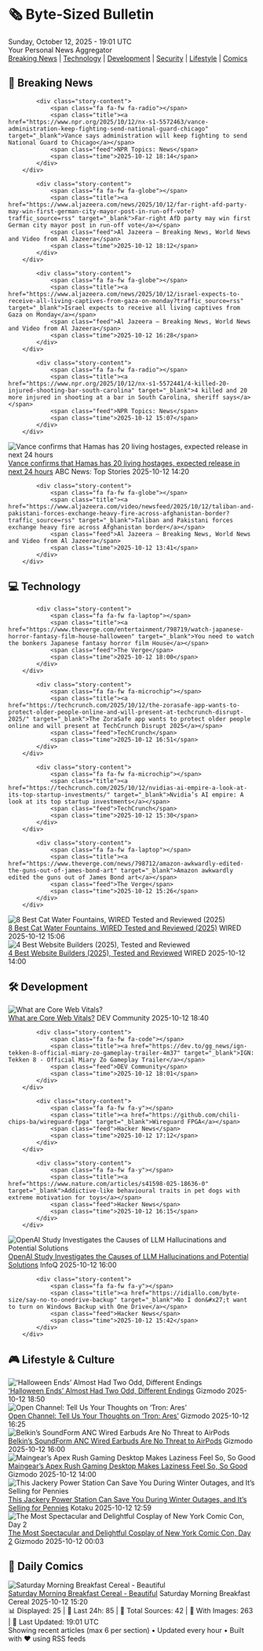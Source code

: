 <!-- Processing 54 RSS feeds at 2025-10-12 19:01:30 UTC -->
<!-- Processing: XKCD -->
<!-- Processing: Penny Arcade -->
<!-- Processing: Poorly Drawn Lines -->
<!-- Processing: Garfield -->
<!-- Processing: Girl Genius -->
<!-- Processing: Dinosaur Comics -->
<!-- Processing: BBC Breaking News -->
<!-- Processing: Al Jazeera Breaking News -->
<!-- Processing: NPR News -->
<!-- Processing: Reuters World News -->
<!-- Processing: Associated Press Breaking -->
<!-- Processing: NBC News Breaking -->
<!-- Processing: TechCrunch -->
<!-- Processing: The Verge -->
<!-- Processing: WIRED -->
<!-- Processing: Lobsters Python -->
<!-- Processing: Hacker News -->
<!-- Processing: Dev.to -->
<!-- Processing: Linux.com -->
<!-- Processing: Ubuntu Blog -->
<!-- Processing: GitHub Blog -->
<!-- Processing: GitLab Blog -->
<!-- Processing: InfoQ -->
<!-- Processing: Coding Horror -->
<!-- Processing: The Pragmatic Engineer -->
<!-- Processing: Gizmodo -->
<!-- Processing: Kotaku -->
<!-- Processing: Schneier on Security -->
<!-- Generated 5 new posts out of 28 feeds processed -->
<div class="newspaper-header">
    <h1 class="newspaper-title">🗞️ Byte-Sized Bulletin</h1>
    <div class="newspaper-date">Sunday, October 12, 2025 - 19:01 UTC</div>
    <div class="newspaper-subtitle">Your Personal News Aggregator</div>
</div>

<div class="newspaper-nav">
    <a href="#breaking">Breaking News</a> |
    <a href="#tech">Technology</a> |
    <a href="#dev">Development</a> |
    <a href="#security">Security</a> |
    <a href="#lifestyle">Lifestyle</a> |
    <a href="#webcomics">Comics</a>
</div>

<div class="news-section breaking-news" id="breaking">
<h2 class="section-header">🚨 Breaking News</h2>
<div class="stories-container">
<div class="story">
            
            <div class="story-content">
                <span class="fa fa-fw fa-radio"></span>
                <span class="title"><a href="https://www.npr.org/2025/10/12/nx-s1-5572463/vance-administration-keep-fighting-send-national-guard-chicago" target="_blank">Vance says administration will keep fighting to send National Guard to Chicago</a></span>
                <span class="feed">NPR Topics: News</span>
                <span class="time">2025-10-12 18:14</span>
            </div>
        </div>
<div class="story">
            
            <div class="story-content">
                <span class="fa fa-fw fa-globe"></span>
                <span class="title"><a href="https://www.aljazeera.com/news/2025/10/12/far-right-afd-party-may-win-first-german-city-mayor-post-in-run-off-vote?traffic_source=rss" target="_blank">Far-right AfD party may win first German city mayor post in run-off vote</a></span>
                <span class="feed">Al Jazeera – Breaking News, World News and Video from Al Jazeera</span>
                <span class="time">2025-10-12 18:12</span>
            </div>
        </div>
<div class="story">
            
            <div class="story-content">
                <span class="fa fa-fw fa-globe"></span>
                <span class="title"><a href="https://www.aljazeera.com/news/2025/10/12/israel-expects-to-receive-all-living-captives-from-gaza-on-monday?traffic_source=rss" target="_blank">Israel expects to receive all living captives from Gaza on Monday</a></span>
                <span class="feed">Al Jazeera – Breaking News, World News and Video from Al Jazeera</span>
                <span class="time">2025-10-12 16:28</span>
            </div>
        </div>
<div class="story">
            
            <div class="story-content">
                <span class="fa fa-fw fa-radio"></span>
                <span class="title"><a href="https://www.npr.org/2025/10/12/nx-s1-5572441/4-killed-20-injured-shooting-bar-south-carolina" target="_blank">4 killed and 20 more injured in shooting at a bar in South Carolina, sheriff says</a></span>
                <span class="feed">NPR Topics: News</span>
                <span class="time">2025-10-12 15:07</span>
            </div>
        </div>
<div class="story">
            <img src="https://s.abcnews.com/images/US/jd-vance-1-abc-gmh-251012_1760274961111_hpMain_4x3t_384.jpg" alt="Vance confirms that Hamas has 20 living hostages, expected release in next 24 hours" class="story-image" loading="lazy" onerror="this.style.display='none'">
            <div class="story-content">
                <span class="fa fa-fw fa-tv"></span>
                <span class="title"><a href="https://abcnews.go.com/Politics/vance-confirms-abc-hamas-20-living-hostages-released/story?id=126445163" target="_blank">Vance confirms that Hamas has 20 living hostages, expected release in next 24 hours</a></span>
                <span class="feed">ABC News: Top Stories</span>
                <span class="time">2025-10-12 14:20</span>
            </div>
        </div>
<div class="story">
            
            <div class="story-content">
                <span class="fa fa-fw fa-globe"></span>
                <span class="title"><a href="https://www.aljazeera.com/video/newsfeed/2025/10/12/taliban-and-pakistani-forces-exchange-heavy-fire-across-afghanistan-border?traffic_source=rss" target="_blank">Taliban and Pakistani forces exchange heavy fire across Afghanistan border</a></span>
                <span class="feed">Al Jazeera – Breaking News, World News and Video from Al Jazeera</span>
                <span class="time">2025-10-12 13:41</span>
            </div>
        </div>
</div>
</div>
<div class="news-section tech-news" id="tech">
<h2 class="section-header">💻 Technology</h2>
<div class="stories-container">
<div class="story">
            
            <div class="story-content">
                <span class="fa fa-fw fa-laptop"></span>
                <span class="title"><a href="https://www.theverge.com/entertainment/798719/watch-japanese-horror-fantasy-film-house-halloween" target="_blank">You need to watch the bonkers Japanese fantasy horror film House</a></span>
                <span class="feed">The Verge</span>
                <span class="time">2025-10-12 18:00</span>
            </div>
        </div>
<div class="story">
            
            <div class="story-content">
                <span class="fa fa-fw fa-microchip"></span>
                <span class="title"><a href="https://techcrunch.com/2025/10/12/the-zorasafe-app-wants-to-protect-older-people-online-and-will-present-at-techcrunch-disrupt-2025/" target="_blank">The ZoraSafe app wants to protect older people online and will present at TechCrunch Disrupt 2025</a></span>
                <span class="feed">TechCrunch</span>
                <span class="time">2025-10-12 16:51</span>
            </div>
        </div>
<div class="story">
            
            <div class="story-content">
                <span class="fa fa-fw fa-microchip"></span>
                <span class="title"><a href="https://techcrunch.com/2025/10/12/nvidias-ai-empire-a-look-at-its-top-startup-investments/" target="_blank">Nvidia’s AI empire: A look at its top startup investments</a></span>
                <span class="feed">TechCrunch</span>
                <span class="time">2025-10-12 15:30</span>
            </div>
        </div>
<div class="story">
            
            <div class="story-content">
                <span class="fa fa-fw fa-laptop"></span>
                <span class="title"><a href="https://www.theverge.com/news/798712/amazon-awkwardly-edited-the-guns-out-of-james-bond-art" target="_blank">Amazon awkwardly edited the guns out of James Bond art</a></span>
                <span class="feed">The Verge</span>
                <span class="time">2025-10-12 15:26</span>
            </div>
        </div>
<div class="story">
            <img src="https://media.wired.com/photos/685b19d11667e627ae71884e/master/pass/The%20Best%20Cat%20Water%20Fountains.png" alt="8 Best Cat Water Fountains, WIRED Tested and Reviewed (2025)" class="story-image" loading="lazy" onerror="this.style.display='none'">
            <div class="story-content">
                <span class="fa fa-fw fa-bolt"></span>
                <span class="title"><a href="https://www.wired.com/gallery/the-best-cat-water-fountains/" target="_blank">8 Best Cat Water Fountains, WIRED Tested and Reviewed (2025)</a></span>
                <span class="feed">WIRED</span>
                <span class="time">2025-10-12 15:06</span>
            </div>
        </div>
<div class="story">
            <img src="https://media.wired.com/photos/68e80dcb34a4e22944e3d3d0/master/pass/Squarespce-source-Squarespace.jpg" alt="4 Best Website Builders (2025), Tested and Reviewed" class="story-image" loading="lazy" onerror="this.style.display='none'">
            <div class="story-content">
                <span class="fa fa-fw fa-bolt"></span>
                <span class="title"><a href="https://www.wired.com/story/best-website-builders/" target="_blank">4 Best Website Builders (2025), Tested and Reviewed</a></span>
                <span class="feed">WIRED</span>
                <span class="time">2025-10-12 14:00</span>
            </div>
        </div>
</div>
</div>
<div class="news-section dev-news" id="dev">
<h2 class="section-header">🛠️ Development</h2>
<div class="stories-container">
<div class="story">
            <img src="https://media2.dev.to/dynamic/image/width=800%2Cheight=%2Cfit=scale-down%2Cgravity=auto%2Cformat=auto/https%3A%2F%2Fdev-to-uploads.s3.amazonaws.com%2Fuploads%2Farticles%2Fo5e57lh7rtwwwe2d694n.png" alt="What are Core Web Vitals?" class="story-image" loading="lazy" onerror="this.style.display='none'">
            <div class="story-content">
                <span class="fa fa-fw fa-code"></span>
                <span class="title"><a href="https://dev.to/lovestaco/what-are-core-web-vitals-3a20" target="_blank">What are Core Web Vitals?</a></span>
                <span class="feed">DEV Community</span>
                <span class="time">2025-10-12 18:40</span>
            </div>
        </div>
<div class="story">
            
            <div class="story-content">
                <span class="fa fa-fw fa-code"></span>
                <span class="title"><a href="https://dev.to/gg_news/ign-tekken-8-official-miary-zo-gameplay-trailer-4m37" target="_blank">IGN: Tekken 8 - Official Miary Zo Gameplay Trailer</a></span>
                <span class="feed">DEV Community</span>
                <span class="time">2025-10-12 18:01</span>
            </div>
        </div>
<div class="story">
            
            <div class="story-content">
                <span class="fa fa-fw fa-y"></span>
                <span class="title"><a href="https://github.com/chili-chips-ba/wireguard-fpga" target="_blank">Wireguard FPGA</a></span>
                <span class="feed">Hacker News</span>
                <span class="time">2025-10-12 17:12</span>
            </div>
        </div>
<div class="story">
            
            <div class="story-content">
                <span class="fa fa-fw fa-y"></span>
                <span class="title"><a href="https://www.nature.com/articles/s41598-025-18636-0" target="_blank">Addictive-like behavioural traits in pet dogs with extreme motivation for toys</a></span>
                <span class="feed">Hacker News</span>
                <span class="time">2025-10-12 16:15</span>
            </div>
        </div>
<div class="story">
            <img src="https://res.infoq.com/news/2025/10/openai-llm-hallucinations/en/headerimage/openai-llm-hallucinations-1760280654221.jpeg" alt="OpenAI Study Investigates the Causes of LLM Hallucinations and Potential Solutions" class="story-image" loading="lazy" onerror="this.style.display='none'">
            <div class="story-content">
                <span class="fa fa-fw fa-info-circle"></span>
                <span class="title"><a href="https://www.infoq.com/news/2025/10/openai-llm-hallucinations/?utm_campaign=infoq_content&utm_source=infoq&utm_medium=feed&utm_term=global" target="_blank">OpenAI Study Investigates the Causes of LLM Hallucinations and Potential Solutions</a></span>
                <span class="feed">InfoQ</span>
                <span class="time">2025-10-12 16:00</span>
            </div>
        </div>
<div class="story">
            
            <div class="story-content">
                <span class="fa fa-fw fa-y"></span>
                <span class="title"><a href="https://idiallo.com/byte-size/say-no-to-onedrive-backup" target="_blank">No I don&#x27;t want to turn on Windows Backup with One Drive</a></span>
                <span class="feed">Hacker News</span>
                <span class="time">2025-10-12 15:42</span>
            </div>
        </div>
</div>
</div>
<div class="news-section lifestyle-news" id="lifestyle">
<h2 class="section-header">🎮 Lifestyle & Culture</h2>
<div class="stories-container">
<div class="story">
            <img src="https://gizmodo.com/app/uploads/2025/10/halloween-ends-1280x853.jpg" alt="‘Halloween Ends’ Almost Had Two Odd, Different Endings" class="story-image" loading="lazy" onerror="this.style.display='none'">
            <div class="story-content">
                <span class="fa fa-fw fa-computer"></span>
                <span class="title"><a href="https://gizmodo.com/halloween-ends-almost-had-two-odd-different-endings-2000671428" target="_blank">‘Halloween Ends’ Almost Had Two Odd, Different Endings</a></span>
                <span class="feed">Gizmodo</span>
                <span class="time">2025-10-12 18:50</span>
            </div>
        </div>
<div class="story">
            <img src="https://gizmodo.com/app/uploads/2025/10/Tron-Ares-Lightcycle-poster-1280x853.jpg" alt="Open Channel: Tell Us Your Thoughts on ‘Tron: Ares’" class="story-image" loading="lazy" onerror="this.style.display='none'">
            <div class="story-content">
                <span class="fa fa-fw fa-computer"></span>
                <span class="title"><a href="https://gizmodo.com/open-channel-tell-us-your-thoughts-on-tron-ares-2000671598" target="_blank">Open Channel: Tell Us Your Thoughts on ‘Tron: Ares’</a></span>
                <span class="feed">Gizmodo</span>
                <span class="time">2025-10-12 16:25</span>
            </div>
        </div>
<div class="story">
            <img src="https://gizmodo.com/app/uploads/2025/10/Belkin-Wired-ANC-in-ear-1280x853.jpg" alt="Belkin’s SoundForm ANC Wired Earbuds Are No Threat to AirPods" class="story-image" loading="lazy" onerror="this.style.display='none'">
            <div class="story-content">
                <span class="fa fa-fw fa-computer"></span>
                <span class="title"><a href="https://gizmodo.com/belkins-soundform-anc-wired-earbuds-sound-decent-but-theyre-no-threat-to-airpods-2000654232" target="_blank">Belkin’s SoundForm ANC Wired Earbuds Are No Threat to AirPods</a></span>
                <span class="feed">Gizmodo</span>
                <span class="time">2025-10-12 16:00</span>
            </div>
        </div>
<div class="story">
            <img src="https://gizmodo.com/app/uploads/2025/10/Maingear-Apex-Rush-desktop-PC-review-19-1280x853.jpg" alt="Maingear’s Apex Rush Gaming Desktop Makes Laziness Feel So, So Good" class="story-image" loading="lazy" onerror="this.style.display='none'">
            <div class="story-content">
                <span class="fa fa-fw fa-computer"></span>
                <span class="title"><a href="https://gizmodo.com/maingear-apex-rush-desktop-pc-review-gaming-benchmarks-2000670460" target="_blank">Maingear’s Apex Rush Gaming Desktop Makes Laziness Feel So, So Good</a></span>
                <span class="feed">Gizmodo</span>
                <span class="time">2025-10-12 14:00</span>
            </div>
        </div>
<div class="story">
            <img src="https://kotaku.com/app/uploads/2025/10/jackery-explorer-1000-1280x853.jpg" alt="This Jackery Power Station Can Save You During Winter Outages, and It’s Selling for Pennies" class="story-image" loading="lazy" onerror="this.style.display='none'">
            <div class="story-content">
                <span class="fa fa-fw fa-gamepad"></span>
                <span class="title"><a href="https://kotaku.com/this-jackery-power-station-can-save-you-during-winter-outages-and-its-selling-for-pennies-2000634478" target="_blank">This Jackery Power Station Can Save You During Winter Outages, and It’s Selling for Pennies</a></span>
                <span class="feed">Kotaku</span>
                <span class="time">2025-10-12 12:59</span>
            </div>
        </div>
<div class="story">
            <img src="https://gizmodo.com/app/uploads/2025/10/new-york-comic-con-2025-cosplay-day-2-hades-zagreus-1280x853.jpg" alt="The Most Spectacular and Delightful Cosplay of New York Comic Con, Day 2" class="story-image" loading="lazy" onerror="this.style.display='none'">
            <div class="story-content">
                <span class="fa fa-fw fa-computer"></span>
                <span class="title"><a href="https://gizmodo.com/nycc-2025-cosplay-gallery-day-2-2000671575" target="_blank">The Most Spectacular and Delightful Cosplay of New York Comic Con, Day 2</a></span>
                <span class="feed">Gizmodo</span>
                <span class="time">2025-10-12 00:03</span>
            </div>
        </div>
</div>
</div>
<div class="news-section webcomics-section" id="webcomics">
<h2 class="section-header">🎨 Daily Comics</h2>
<div class="stories-container">
<div class="story">
            <img src="https://www.smbc-comics.com/comics/1760236954-20251012.png" alt="Saturday Morning Breakfast Cereal - Beautiful" class="story-image" loading="lazy" onerror="this.style.display='none'">
            <div class="story-content">
                <span class="fa fa-fw fa-smile"></span>
                <span class="title"><a href="https://www.smbc-comics.com/comic/beautiful-4" target="_blank">Saturday Morning Breakfast Cereal - Beautiful</a></span>
                <span class="feed">Saturday Morning Breakfast Cereal</span>
                <span class="time">2025-10-12 15:20</span>
            </div>
        </div>
</div>
</div>

<div class="newspaper-footer">
    <div class="stats">
        📊 Displayed: 25 | 📅 Last 24h: 85 | 📡 Total Sources: 42 | 📸 With Images: 263 |
        🔄 Last Updated: 19:01 UTC
    </div>
    <div class="footer-note">
        Showing recent articles (max 6 per section) • Updated every hour • Built with ❤️ using RSS feeds
    </div>
</div>
